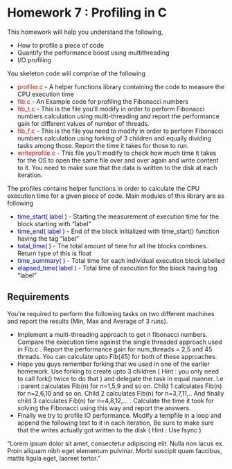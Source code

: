 # Homework 7 : Profiling in C


This homework will help you understand the following,

- How to profile a piece of code
- Quantify the performance boost using multithreading 
- I/O profiling

You skeleton code will comprise of the following


- <span style="color:red">profiler.c </span> -  A helper functions library containing the code to measure the CPU execution time
- <span style="color:red">fib.c</span>  - An Example code for profiling the Fibonacci numbers
- <span style="color:red">fib_t.c</span> - This is the file you’ll modify in order to perform Fibonacci numbers calculation using multi-threading and report the performance gain for different values of number of threads.
- <span style="color:red">fib_f.c</span> -  This is the file you need to modify in order to perform Fibonacci numbers calculation using forking of 3 children and equally dividing tasks among those. Report the time it takes for those to run.
- <span style="color:red">writeprofile.c</span> -  This file you’ll modify to check how much time it takes for the OS to open the same file over and over again and write content to it. You need to make sure that the data is written to the disk at each iteration. 

The profiles contains helper functions in order to calculate the CPU execution time for a given piece of code. Main modules of this library are as following

- <span style="color:blue">time_start( label )</span> -  Starting the measurement of execution time for the block starting with “label”
- <span style="color:blue">time_end( label )</span>  -  End of the block initialized with time_start() function having the tag “label”
- <span style="color:blue">total_time(  )</span>  -  The total amount of time for all the blocks combines. Return type of this is float
- <span style="color:blue">time_summary(  )</span> - Total time for each individual execution block labelled
- <span style="color:blue">elapsed_time( label )</span>  -  Total time of execution for the block having tag “label”

## Requirements

You’re required to perform the following tasks on two different machines and report the results (Min, Max and Average of 3 runs).

- Implement a multi-threading approach to get n fibonacci numbers. Compare the execution time against the single threaded approach used in Fib.c . Report the performance gain for num_threads = 2,5 and 45 threads. You can calculate upto Fib(45) for both of these approaches.
- Hope you guys remember forking that we used in one of the earlier homework. Use forking to create upto 3 children ( Hint : you only need to call fork() twice to do that ) and delegate the task in equal manner. I.e : parent calculates Fib(n) for n=1,5,9 and so on. Child 1 calculates Fib(n) for n=2,6,10 and so on. Child 2 calculates Fib(n) for n=3,7,11,.. And finally child 3 calculates Fib(n) for n=4,8,12,... . Calculate the time it took for solving the Fibonacci using this way and report the answers.
- Finally we try to profile IO performance. Modify  a tempfile in a loop and append the following text to it in each iteration, Be sure to make sure that the writes actually got written to the disk ( Hint : Use fsync )

“Lorem ipsum dolor sit amet, consectetur adipiscing elit. Nulla non lacus ex. Proin aliquam nibh eget elementum pulvinar. Morbi suscipit quam faucibus, mattis ligula eget, laoreet tortor.”



